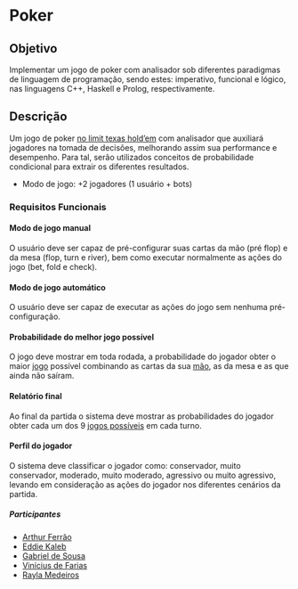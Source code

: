 # Poker 

## Objetivo
Implementar um jogo de poker com analisador sob diferentes paradigmas de linguagem de programação, 
sendo estes: imperativo, funcional e lógico, nas linguagens C++, Haskell e Prolog, respectivamente.

## Descrição
Um jogo de poker [no limit texas hold’em](https://www.pokerstars.com/br/poker/games/texas-holdem/?no_redirect=1#/no-limit) 
com analisador que auxiliará jogadores na tomada de decisões, melhorando assim sua performance e desempenho. Para tal, 
serão utilizados conceitos de probabilidade condicional para extrair os diferentes resultados. 

* Modo de jogo: +2 jogadores (1 usuário + bots)

### Requisitos Funcionais

#### Modo de jogo manual 
O usuário deve ser capaz de pré-configurar suas cartas da mão (pré flop) e da mesa (flop, turn e river), bem como executar 
normalmente as ações do jogo (bet, fold e check).

#### Modo de jogo automático
O usuário deve ser capaz de executar as ações do jogo sem nenhuma pré-configuração.

#### Probabilidade do melhor jogo possível
O jogo deve mostrar em toda rodada, a probabilidade do jogador obter o maior 
[jogo](https://pt.pokerstrategy.com/strategy/various-poker/texas-holdem-probabilidades/) 
possível combinando as cartas da sua [mão](http://www.natesholdem.com/pre-flop-odds.php), 
as da mesa e as que ainda não saíram.

#### Relatório final
Ao final da partida o sistema deve mostrar as probabilidades do jogador obter cada um dos 9 
[jogos possíveis](https://www.pokerstars.com/br/poker/games/rules/hand-rankings/) em cada turno.

#### Perfil do jogador
O sistema deve classificar o jogador como: conservador, muito conservador, moderado, muito moderado, agressivo ou muito 
agressivo, levando em consideração as ações do jogador nos diferentes cenários da partida.

##### Participantes
- [Arthur Ferrão](https://github.com/ArthurFerrao)
- [Eddie Kaleb](https://github.com/EddieKaleb)
- [Gabriel de Sousa](https://github.com/GabrielSBarros)
- [Vinícius de Farias](https://github.com/ViniFarias)
- [Rayla Medeiros](https://github.com/RaylaMedeiros)
 

